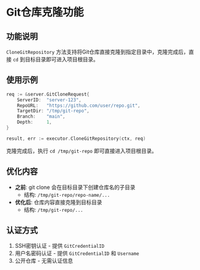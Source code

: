 # Git仓库克隆功能

## 功能说明

`CloneGitRepository` 方法支持将Git仓库直接克隆到指定目录中，克隆完成后，直接 `cd` 到目标目录即可进入项目根目录。

## 使用示例

```go
req := &server.GitCloneRequest{
    ServerID:  "server-123",
    RepoURL:   "https://github.com/user/repo.git", 
    TargetDir: "/tmp/git-repo",
    Branch:    "main",
    Depth:     1,
}

result, err := executor.CloneGitRepository(ctx, req)
```

克隆完成后，执行 `cd /tmp/git-repo` 即可直接进入项目根目录。

## 优化内容

- **之前**: git clone 会在目标目录下创建仓库名的子目录
  - 结构: `/tmp/git-repo/repo-name/...`
- **优化后**: 仓库内容直接克隆到目标目录
  - 结构: `/tmp/git-repo/...`

## 认证方式

1. SSH密钥认证 - 提供 `GitCredentialID`
2. 用户名密码认证 - 提供 `GitCredentialID` 和 `Username`  
3. 公开仓库 - 无需认证信息 